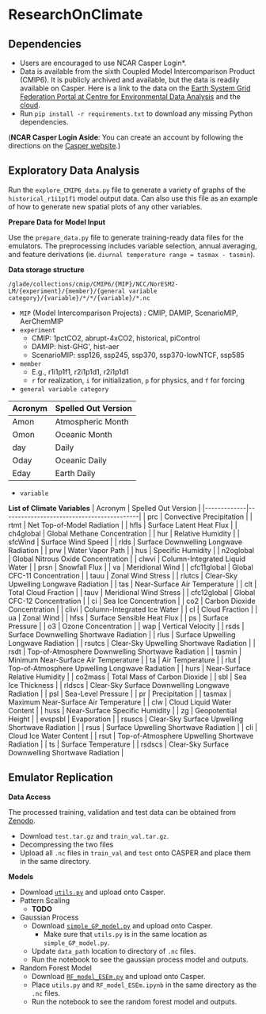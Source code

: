 # ResearchOnClimate

## Dependencies

- Users are encouraged to use NCAR Casper Login*.
- Data is available from the sixth Coupled Model Intercomparison Product (CMIP6). It is publicly archived and available, but the data is readily available on Casper. Here is a link to the data on the [Earth System Grid Federation Portal at Centre for Environmental Data Analysis](https://esgf-ui.ceda.ac.uk/cog/projects/esgf-ceda/) and the [cloud](https://registry.opendata.aws/cmip6/).
- Run `pip install -r requirements.txt` to download any missing Python dependencies.

(**NCAR Casper Login Aside**: You can create an account by following the directions on the [Casper website](https://arc.ucar.edu/docs).)

## Exploratory Data Analysis

Run the `explore_CMIP6_data.py` file to generate a variety of graphs of the `historical_r1i1p1f1` model output data. Can also use this file as an example of how to generate new spatial plots of any other variables.

**Prepare Data for Model Input**

Use the `prepare_data.py` file to generate training-ready data files for the emulators. The preprocessing includes variable selection, annual averaging, and feature derivations (ie. `diurnal temperature range = tasmax - tasmin`).

**Data storage structure**

`/glade/collections/cmip/CMIP6/{MIP}/NCC/NorESM2-LM/{experiment}/{member}/{general variable category}/{variable}/*/*/{variable}/*.nc`

- `MIP` (Model Intercomparison Projects) : CMIP, DAMIP, ScenarioMIP, AerChemMIP
- `experiment`
  - CMIP: 1pctCO2, abrupt-4xCO2, historical, piControl
  - DAMIP: hist-GHG', hist-aer
  - ScenarioMIP: ssp126, ssp245, ssp370, ssp370-lowNTCF, ssp585
- `member`
  - E.g., r1i1p1f1, r2i1p1d1, r2i1p1d1
  - `r` for realization, `i` for initialization, `p` for physics, and `f` for forcing
- `general variable category`

| Acronym | Spelled Out Version                   |
|---------|-------------------------------|
| Amon    | Atmospheric Month             |
| Omon    | Oceanic Month                 |
| day     | Daily                         |
| Oday    | Oceanic Daily                 |
| Eday    | Earth Daily                   |

- `variable`

**List of Climate Variables**
| Acronym     | Spelled Out Version                              |
|-------------|-------------------------------------------|
| prc         | Convective Precipitation                  |
| rtmt        | Net Top-of-Model Radiation                |
| hfls        | Surface Latent Heat Flux                  |
| ch4global   | Global Methane Concentration              |
| hur         | Relative Humidity                         |
| sfcWind     | Surface Wind Speed                        |
| rlds        | Surface Downwelling Longwave Radiation    |
| prw         | Water Vapor Path                          |
| hus         | Specific Humidity                         |
| n2oglobal   | Global Nitrous Oxide Concentration        |
| clwvi       | Column-Integrated Liquid Water            |
| prsn        | Snowfall Flux                             |
| va          | Meridional Wind                           |
| cfc11global | Global CFC-11 Concentration               |
| tauu        | Zonal Wind Stress                         |
| rlutcs      | Clear-Sky Upwelling Longwave Radiation    |
| tas         | Near-Surface Air Temperature              |
| clt         | Total Cloud Fraction                      |
| tauv        | Meridional Wind Stress                    |
| cfc12global | Global CFC-12 Concentration               |
| ci          | Sea Ice Concentration                     |
| co2         | Carbon Dioxide Concentration              |
| clivi       | Column-Integrated Ice Water               |
| cl          | Cloud Fraction                            |
| ua          | Zonal Wind                                |
| hfss        | Surface Sensible Heat Flux                |
| ps          | Surface Pressure                          |
| o3          | Ozone Concentration                       |
| wap         | Vertical Velocity                         |
| rsds        | Surface Downwelling Shortwave Radiation   |
| rlus        | Surface Upwelling Longwave Radiation      |
| rsutcs      | Clear-Sky Upwelling Shortwave Radiation   |
| rsdt        | Top-of-Atmosphere Downwelling Shortwave Radiation |
| tasmin      | Minimum Near-Surface Air Temperature      |
| ta          | Air Temperature                           |
| rlut        | Top-of-Atmosphere Upwelling Longwave Radiation |
| hurs        | Near-Surface Relative Humidity            |
| co2mass     | Total Mass of Carbon Dioxide              |
| sbl         | Sea Ice Thickness                         |
| rldscs      | Clear-Sky Surface Downwelling Longwave Radiation |
| psl         | Sea-Level Pressure                        |
| pr          | Precipitation                             |
| tasmax      | Maximum Near-Surface Air Temperature      |
| clw         | Cloud Liquid Water Content                |
| huss        | Near-Surface Specific Humidity            |
| zg          | Geopotential Height                       |
| evspsbl     | Evaporation                               |
| rsuscs      | Clear-Sky Surface Upwelling Shortwave Radiation |
| rsus        | Surface Upwelling Shortwave Radiation     |
| cli         | Cloud Ice Water Content                   |
| rsut        | Top-of-Atmosphere Upwelling Shortwave Radiation |
| ts          | Surface Temperature                       |
| rsdscs      | Clear-Sky Surface Downwelling Shortwave Radiation |

## Emulator Replication

**Data Access**

The processed training, validation and test data can be obtained from [Zenodo](https://doi.org/10.5281/zenodo.5196512).

- Download `test.tar.gz` and `train_val.tar.gz`.
- Decompressing the two files
- Upload all `.nc` files in `train_val` and `test` onto CASPER and place them in the same directory.

**Models**

- Download [`utils.py`](utils.py) and upload onto Casper.
- Pattern Scaling
  - **TODO**
- Gaussian Process
  - Download [`simple_GP_model.py`](simple_GP_model.py) and upload onto Casper.
      - Make sure that `utils.py` is in the same location as `simple_GP_model.py`.
  - Update `data_path` location to directory of `.nc` files.
  - Run the notebook to see the gaussian process model and outputs.
- Random Forest Model
  - Download [`RF_model_ESEm.py`](RF_model_ESEm.py) and upload onto Casper.
  - Place `utils.py` and `RF_model_ESEm.ipynb` in the same directory as the `.nc` files.
  - Run the notebook to see the random forest model and outputs.

